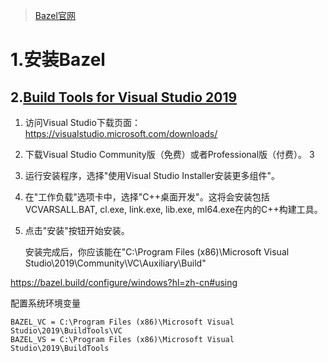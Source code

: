 > [Bazel官网](https://bazel.build/?hl=zh-cn)

# 1.安装Bazel

## 2.[Build Tools for Visual Studio 2019](https://aka.ms/buildtools)

1. 访问Visual Studio下载页面：https://visualstudio.microsoft.com/downloads/ 

2. 下载Visual Studio Community版（免费）或者Professional版（付费）。 3

3. 运行安装程序，选择"使用Visual Studio Installer安装更多组件"。 

4.  在"工作负载"选项卡中，选择"C++桌面开发"。这将会安装包括VCVARSALL.BAT, cl.exe, link.exe, lib.exe, ml64.exe在内的C++构建工具。 

5. 点击"安装"按钮开始安装。 

   安装完成后，你应该能在"C:\Program Files (x86)\Microsoft Visual Studio\2019\Community\VC\Auxiliary\Build"

https://bazel.build/configure/windows?hl=zh-cn#using

配置系统环境变量

```
BAZEL_VC = C:\Program Files (x86)\Microsoft Visual Studio\2019\BuildTools\VC
BAZEL_VS = C:\Program Files (x86)\Microsoft Visual Studio\2019\BuildTools
```

